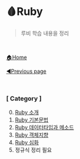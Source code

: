 # 🩸Ruby

> 루비 학습 내용을 정리

<br>

[🏠Home](https://github.com/batboy118/Study_Note)

[◀Previous page ](../README.md)

<br>

### [ Category ]

0. [Ruby 소개](00.Ruby소개.md)
0. [Ruby 기본문법](01.Ruby기본문법.md)
0. [Ruby 데이터타입과 메소드](02.Ruby데이터타입과메소드.md)
0. [Ruby 객체지향](03.Ruby객체지향.md)
0. [Ruby 심화](04.Ruby심화.md)  
0. 정규식 정리 필요

